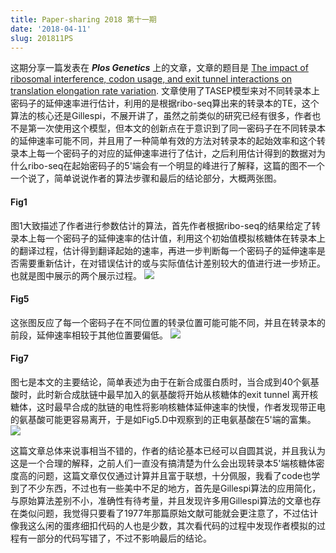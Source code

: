 ```yaml
---
title: Paper-sharing 2018 第十一期
date: '2018-04-11'
slug: 201811PS
---
```

这期分享一篇发表在 ***Plos Genetics*** 上的文章，文章的题目是 [The impact of ribosomal interference, codon usage, and exit tunnel interactions on translation elongation rate variation](http://journals.plos.org/plosgenetics/article?id=10.1371/journal.pgen.1007166).
文章使用了TASEP模型来对不同转录本上密码子的延伸速率进行估计，利用的是根据ribo-seq算出来的转录本的TE，这个算法的核心还是Gillespi，不展开讲了，虽然之前类似的研究已经有很多，作者也不是第一次使用这个模型，但本文的创新点在于意识到了同一密码子在不同转录本的延伸速率可能不同，并且用了一种简单有效的方法对转录本的起始效率和这个转录本上每一个密码子的对应的延伸速率进行了估计，之后利用估计得到的数据对为什么ribo-seq在起始密码子的5'端会有一个明显的峰进行了解释，这篇的图不一个一个说了，简单说说作者的算法步骤和最后的结论部分，大概两张图。

#### Fig1
图1大致描述了作者进行参数估计的算法，首先作者根据ribo-seq的结果给定了转录本上每一个密码子的延伸速率的估计值，利用这个初始值模拟核糖体在转录本上的翻译过程，估计得到翻译起始的速率，再进一步判断每一个密码子的延伸速率是否需要重新估计，在对错误估计的或与实际值估计差别较大的值进行进一步矫正。也就是图中展示的两个展示过程。
![](http://journals.plos.org/plosgenetics/article/figure/image?size=large&id=info:doi/10.1371/journal.pgen.1007166.g001)


#### Fig5
这张图反应了每一个密码子在不同位置的转录位置可能可能不同，并且在转录本的前段，延伸速率相较于其他位置要偏低。
![](http://journals.plos.org/plosgenetics/article/figure/image?size=large&id=info:doi/10.1371/journal.pgen.1007166.g005)

#### Fig7
图七是本文的主要结论，简单表述为由于在新合成蛋白质时，当合成到40个氨基酸时，此时新合成肽链中最早加入的氨基酸将开始从核糖体的exit tunnel 离开核糖体，这时最早合成的肽链的电性将影响核糖体延伸速率的快慢，作者发现带正电的氨基酸可能更容易离开，于是如Fig5.D中观察到的正电氨基酸在5'端的富集。
![](http://journals.plos.org/plosgenetics/article/figure/image?size=large&id=info:doi/10.1371/journal.pgen.1007166.g007)

这篇文章总体来说事相当不错的，作者的结论基本已经可以自圆其说，并且我认为这是一个合理的解释，之前人们一直没有搞清楚为什么会出现转录本5'端核糖体密度高的问题，这篇文章仅仅通过计算并且富于联想，十分佩服，我看了code也学到了不少东西，不过也有一些美中不足的地方，首先是Gillespi算法的应用简化，与原始算法差别不小，准确性有待考量，并且发现许多用Gillespi算法的文章也存在类似问题，我觉得只要看了1977年那篇原始文献可能就会更注意了，不过估计像我这么闲的蛋疼细扣代码的人也是少数，其次看代码的过程中发现作者模拟的过程有一部分的代码写错了，不过不影响最后的结论。
